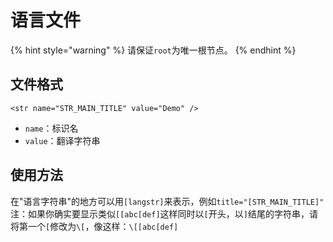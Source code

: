 # 语言文件

{% hint style="warning" %}
请保证`root`为唯一根节点。
{% endhint %}

## 文件格式

```markup
<str name="STR_MAIN_TITLE" value="Demo" />
```

* `name`：标识名
* `value`：翻译字符串

## 使用方法

在"语言字符串"的地方可以用`[langstr]`来表示，例如`title="[STR_MAIN_TITLE]"`  
注：如果你确实要显示类似`[[abc[def]`这样同时以`[`开头，以`]`结尾的字符串，请将第一个`[`修改为`\[`，像这样：`\[[abc[def]`

